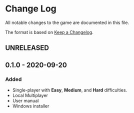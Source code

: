 # Change Log
All notable changes to the game are documented in this file.

The format is based on [Keep a Changelog](https://keepachangelog.com/en/1.0.0/).

## UNRELEASED

## 0.1.0 - 2020-09-20

### Added
* Single-player with **Easy**, **Medium**, and **Hard** difficulties.
* Local Multiplayer
* User manual
* Windows installer
